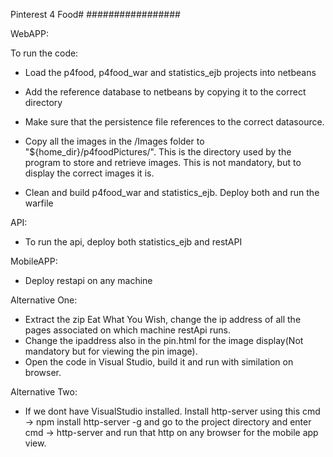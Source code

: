 Pinterest 4 Food#
#################

WebAPP:

To run the code:
 - Load the p4food, p4food_war and statistics_ejb projects into netbeans
 - Add the reference database to netbeans by copying it to the correct directory
 - Make sure that the persistence file references to the correct datasource.
 - Copy all the images in the /Images folder to "${home_dir}/p4foodPictures/". This is the directory used by the program to store and retrieve images. This is not mandatory, but to display the correct images it is.

 - Clean and build p4food_war and statistics_ejb. Deploy both and run the warfile
	
API:
 - To run the api, deploy both statistics_ejb and restAPI
 
 
MobileAPP:
 - Deploy restapi on any machine
 
Alternative One:
 - Extract the zip Eat What You Wish, change the ip address of all the pages associated on which machine restApi runs.
 - Change the ipaddress also in the pin.html for the image display(Not mandatory but for viewing the pin image).
 - Open the code in Visual Studio, build it and run with similation on browser.

Alternative Two:
 - If we dont have VisualStudio installed. Install http-server using this cmd -> npm install http-server -g and go to the project directory and enter cmd -> http-server and run that http on any browser for the mobile app view.

